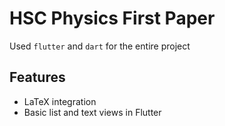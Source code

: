 # HSC Physics First Paper

Used `flutter` and `dart` for the entire project

## Features
- LaTeX integration
- Basic list and text views in Flutter
